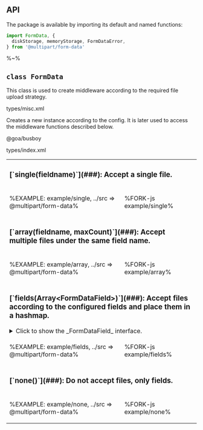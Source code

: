 ## API

The package is available by importing its default and named functions:

```js
import FormData, {
  diskStorage, memoryStorage, FormDataError,
} from '@multipart/form-data'
```

%~%

## `class FormData`

This class is used to create middleware according to the required file upload strategy.

<typedef narrow slimFunctions name="FormData">types/misc.xml</typedef>

Creates a new instance according to the config. It is later used to access the middleware functions described below.

<include-typedefs>@goa/busboy</include-typedefs>

<typedef>types/index.xml</typedef>

<!-- ### `single` -->

<!-- Accept a single file. -->

<table>
<!-- block-start -->
<!-- <thead> -->
<!-- <tr><th><a href="example">Source</a></th><th>Output</th></tr> -->
<!-- </thead> -->
<tr><td colspan="2"><md2html><h3>[`single(fieldname)`](###): Accept a single file.</h3></md2html></td></tr>
<tr><td>

%EXAMPLE: example/single, ../src => @multipart/form-data%
</td>
<td>

%FORK-js example/single%
</td></tr>
<!-- block-start -->
<tr><td colspan="2"><md2html><h3>[`array(fieldname, maxCount)`](###): Accept multiple files under the same field name.</h3></md2html></td></tr>

<tr><td>

%EXAMPLE: example/array, ../src => @multipart/form-data%
</td>
<td>

%FORK-js example/array%
</td></tr>

<!-- block-start -->
<tr><td colspan="2">
<!-- Show <em>FormDataField</em> Interface -->
<md2html><h3>[`fields(Array&lt;FormDataField&gt;)`](###): Accept files according to the configured fields and place them in a hashmap.</h3> </md2html>
<details>
<summary>
<md2html>Click to show the _FormDataField_ interface.</md2html>
</summary>

%TYPEDEF types/misc.xml FormDataField%
</details>
</td></tr>

<tr><td>

%EXAMPLE: example/fields, ../src => @multipart/form-data%
</td>
<td>

%FORK-js example/fields%
</td></tr>
<!-- block-start -->
<tr><td colspan="2"><md2html><h3>[`none()`](###): Do not accept files, only fields.</h3></md2html></td></tr>

<tr><td>

%EXAMPLE: example/none, ../src => @multipart/form-data%
</td>
<td>

%FORK-js example/none%
</td></tr>

<!-- continued in the next file -->